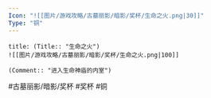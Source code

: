 ```yaml
---
Icon: "![[图片/游戏攻略/古墓丽影/暗影/奖杯/生命之火.png|30]]"
Type: "铜"
---
```

```ad-common-bronze-trophy
title: (Title:: "生命之火")
![[图片/游戏攻略/古墓丽影/暗影/奖杯/生命之火.png|100]]

(Comment:: "进入生命神庙的内室")
```

#古墓丽影/暗影/奖杯 #奖杯 #铜
